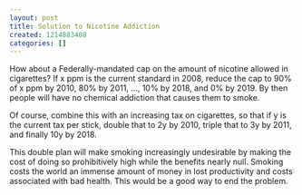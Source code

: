 ```yaml
---
layout: post
title: Solution to Nicotine Addiction
created: 1214883408
categories: []
---
```

How about a Federally-mandated cap on the amount of nicotine allowed in cigarettes? If x ppm is the current standard in 2008, reduce the cap to 90% of x ppm by 2010, 80% by 2011, ..., 10% by 2018, and 0% by 2019. By then people will have no chemical addiction that causes them to smoke.

Of course, combine this with an increasing tax on cigarettes, so that if y is the current tax per stick, double that to 2y by 2010, triple that to 3y by 2011, and finally 10y by 2018.

This double plan will make smoking increasingly undesirable by making the cost of doing so prohibitively high while the benefits nearly null. Smoking costs the world an immense amount of money in lost productivity and costs associated with bad health. This would be a good way to end the problem.
